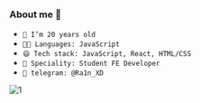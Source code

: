 ### About me 👋
- `🌱 I’m 20 years old`
- `🧑‍💻 Languages: JavaScript`
- `😄 Tech stack: JavaScript, React, HTML/CSS`
- `👷 Speciality: Student FE Developer`
- `💬 telegram: @Ra1n_XD`

![1](https://github-readme-stats.vercel.app/api?username=ra1n-xd&show_icons=true&theme=onedark)
